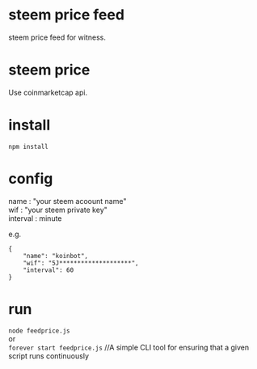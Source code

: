 # steem price feed 
steem price feed for witness.

# steem price
Use coinmarketcap api.

# install
```npm install```

# config
name : "your steem acoount name"  
wif : "your steem private key"  
interval : minute 

e.g.
```
{
    "name": "koinbot",
    "wif": "5J********************",
    "interval": 60
}
```


# run
```node feedprice.js```  
or  
```forever start feedprice.js```  //A simple CLI tool for ensuring that a given script runs continuously

